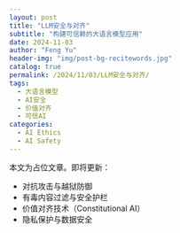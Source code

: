 ```yaml
---
layout: post
title: "LLM安全与对齐"
subtitle: "构建可信赖的大语言模型应用"
date: 2024-11-03
author: "Feng Yu"
header-img: "img/post-bg-recitewords.jpg"
catalog: true
permalink: /2024/11/03/LLM安全与对齐/
tags:
  - 大语言模型
  - AI安全
  - 价值对齐
  - 可信AI
categories:
  - AI Ethics
  - AI Safety
---
```


本文为占位文章。即将更新：
- 对抗攻击与越狱防御
- 有毒内容过滤与安全护栏
- 价值对齐技术（Constitutional AI）
- 隐私保护与数据安全
